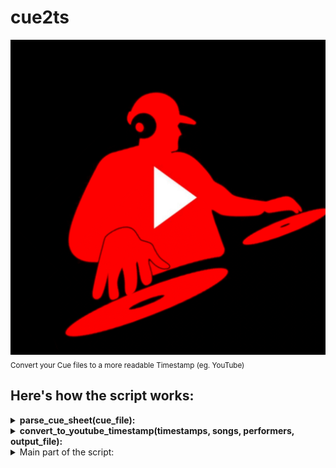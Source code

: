 # cue2ts
![cue2ts](cue2ts.png)
<br>
<sub>Convert your Cue files to a more readable Timestamp (eg. YouTube)</sub>
<br>
## Here's how the script works:

<details>
<summary><strong>parse_cue_sheet(cue_file):</strong></summary>
<br>
  <ul>This function takes the path to a cue sheet file as input.</ul>
  <ul>It reads the contents of the cue sheet file line by line.</ul>
  <ul>While iterating through the lines, it extracts information such as timestamps, song titles, and performers and stores them in separate lists.</ul>
  <ul>It returns three lists: timestamps, songs, and performers.</ul>
</details>

<details>
<summary><strong>convert_to_youtube_timestamp(timestamps, songs, performers, output_file):</strong></summary>
<br>
    <ul>This function takes the lists of timestamps, songs, and performers generated by <strong>"parse_cue_sheet"</strong>, along with an output file path.</ul>
    <ul>It writes the information in a format suitable for YouTube timestamps to the specified output file.</ul>
</details>

<details>
<summary>Main part of the script:</summary>
<br>
    <ul>It prompts the user to input the path to the cue file and the desired output file.</ul>
    <ul>It calls parse_cue_sheet to extract information from the cue file.</ul>
    <ul>It then calls <strong>convert_to_youtube_timestamp</strong> to write the extracted information to the output file in a YouTube timestamp-friendly format.</ul>
    <ul>Finally, it prints "Conversion complete!" to indicate that the conversion process is finished.</ul>
</details>
